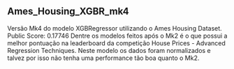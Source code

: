 ## Ames_Housing_XGBR_mk4
Versão Mk4 do modelo XGBRegressor utilizando o Ames Housing Dataset.
Public Score: 0.17746
Dentre os modelos feitos após o Mk2 é o que possui a melhor pontuação na leaderboard da competição House Prices - Advanced Regression Techniques. 
Neste modelo os dados foram normalizados e talvez por isso não tenha uma performance tão boa quanto o Mk2.

